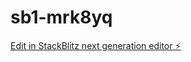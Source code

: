 # sb1-mrk8yq

[Edit in StackBlitz next generation editor ⚡️](https://stackblitz.com/~/github.com/CQCWOW/sb1-mrk8yq)